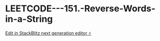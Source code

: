 # LEETCODE---151.-Reverse-Words-in-a-String

[Edit in StackBlitz next generation editor ⚡️](https://stackblitz.com/~/github.com/sspinit88/LEETCODE---151.-Reverse-Words-in-a-String)